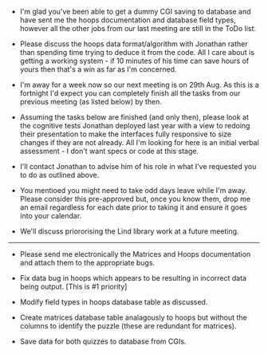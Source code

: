 * I'm glad you've been able to get a dummy CGI saving to database and have sent me the hoops documentation and database field types, however all the other jobs from our last meeting are still in the ToDo list.

* Please discuss the hoops data format/algorithm with Jonathan rather than spending time trying to deduce it from the code.  All I care about is getting a working system - if 10 minutes of his time can save hours of yours then that's a win as far as I'm concerned.

* I'm away for a week now so our next meeting is on 29th Aug.  As this is a fortnight I'd expect you can completely finish all the tasks from our previous meeting (as listed below) by then.

* Assuming the tasks below are finished (and only then), please look at the cognitive tests Jonathan deployed last year with a view to redoing their presentation to make the interfaces fully responsive to size changes if they are not already.  All I'm looking for here is an initial verbal assessment - I don't want specs or code at this stage.

* I'll contact Jonathan to advise him of his role in what I've requested you to do as outlined above.

* You mentioed you might need to take odd days leave while I'm away. 
Please consider this pre-approved but, once you know them, drop me an email regardless for each date prior to taking it and ensure it goes into your calendar.

* We'll discuss priororising the Lind library work at a future meeting.

---

* Please send me electronically the Matrices and Hoops documentation and attach them to the appropriate bugs.

* Fix data bug in hoops which appears to be resulting in incorrect data being output. [This is #1 priority]

* Modify field types in hoops database table as discussed.

* Create matrices database table analagously to hoops but without the columns to identify the puzzle (these are redundant for matrices).

* Save data for both quizzes to database from CGIs.
